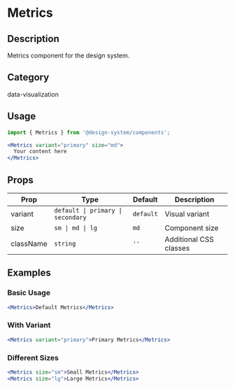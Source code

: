 # Metrics

## Description
Metrics component for the design system.

## Category
data-visualization

## Usage

```jsx
import { Metrics } from '@design-system/components';

<Metrics variant="primary" size="md">
  Your content here
</Metrics>
```

## Props

| Prop | Type | Default | Description |
|------|------|---------|-------------|
| variant | `default \| primary \| secondary` | `default` | Visual variant |
| size | `sm \| md \| lg` | `md` | Component size |
| className | `string` | `''` | Additional CSS classes |

## Examples

### Basic Usage
```jsx
<Metrics>Default Metrics</Metrics>
```

### With Variant
```jsx
<Metrics variant="primary">Primary Metrics</Metrics>
```

### Different Sizes
```jsx
<Metrics size="sm">Small Metrics</Metrics>
<Metrics size="lg">Large Metrics</Metrics>
```
